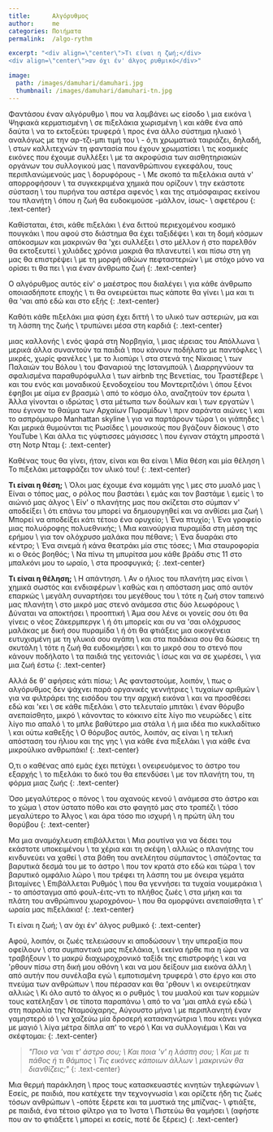 ```yaml
---
title:      Αλγόρυθμος
author:     me
categories: Ποιήματα
permalink:  /algo-rythm

excerpt: "<div align=\"center\">Τι είναι η ζωή;</div>
<div align=\"center\">αν όχι έν' άλγος ρυθμικό</div>"

image:
  path: /images/damuhari/damuhari.jpg
  thumbnail: /images/damuhari/damuhari-tn.jpg
---
```


Φαντάσου έναν αλγόρυθμο \\
που να λαμβάνει ως είσοδο \\
μια εικόνα \\
Ψηφιακά κερματισμένη \\
σε πιξελάκια χωρισμένη \\
και κάθε ένα από δαύτα \\
να το εκτοξεύει τρυφερά \\
προς ένα άλλο σύστημα ηλιακό \\
αναλόγως με την αρ-τζι-μπι τιμή του \\
\- ό,τι χρωματικά ταιριάζει, δηλαδή, \\
στων καλλιτεχνών τη φαντασία που έχουν χρωματίσει \\
τις κοσμικές εικόνες που έχουμε συλλέξει \\
με τα ακροφύσια των αισθητηριακών οργάνων του συλλογικού μας \\
πανανθρώπινου εγκεφάλου, τους περιπλανώμενούς μας \\
δορυφόρους - \\
Με σκοπό τα πιξελάκια αυτά ν' απορροφήσουν \\
τα συγκεκριμένα χημικά που ορίζουν \\
την εκάστοτε σύσταση \\
του πυρήνα του αστέρα αφενός \\
και της ατμόσφαιρας εκείνου του πλανήτη \\
όπου η ζωή θα ευδοκιμούσε -μάλλον, ίσως- \\
αφετέρου
{: .text-center}

Καθίσταται, έτσι, κάθε πιξελάκι \\
ένα διττού περιεχομένου κοσμικό πουγκάκι \\
που αφού στο διάστημα θα έχει ταξιδέψει \\
και τη δομή κόσμων απόκοσμων και μακρινών θα 'χει συλλέξει \\
στο μέλλον ή στο παρελθόν θα εκτοξευτεί \\
χιλιάδες χρόνια μακριά θα πλανευτεί \\
και πίσω στη γη μας θα επιστρέψει \\
με τη μορφή αθώων πεφταστεριών \\
με στόχο μόνο να ορίσει τι θα πει \\
για έναν άνθρωπο ζωή
{: .text-center}

Ο αλγόρυθμος αυτός είν' ο μαέστρος που διαλέγει \\
για κάθε άνθρωπο οποιασδήποτε εποχής \\
τι θα ονειρεύεται πως κάποτε θα γίνει \\
μα και τι θα 'ναι από εδώ και στο εξής
{: .text-center}

Καθότι κάθε πιξελάκι μια φύση έχει διττή \\
το υλικό των αστεριών, μα και τη λάσπη της ζωής \\
τρυπώνει μέσα στη καρδιά
{: .text-center}

μιας καλλονής \\
ενός ψαρά στη Νορβηγία, \\
μιας ιέρειας του Απόλλωνα \\
μερικά άλλα συναντούν τα παιδιά \\
που κάνουν ποδήλατο με παντόφλες \\
μικρές, χωρίς φανέλες \\
με το λιοπύρι \\
στα στενά της Νίκαιας \\
των Παλαιών του Βόλου \\
του Φαναριού της Ιστανμπούλ \\
Διαρρηγνύουν τα σφαλισμένα παραθυρόφυλλα \\
των airbnb της Βενετίας, του Τραστέβερε \\
και του ενός και μοναδικού ξενοδοχείου του Μοντεριτζιόνι \\
όπου ξένοι έφηβοι με αίμα εν βρασμώ \\
από το κόσμο όλο, αναζητούν τον έρωτα \\
Άλλα γίνονται ο ιδρώτας \\
στα μέτωπα των δούλων και \\
των εργατών \\
που έγιναν το θαύμα των Αρχαίων Πυραμίδων \\
πριν σαράντα αιώνες \\
και το ασπρόμαυρο Manhattan skyline \\
για να παρτάρουν τώρα \\
οι γιάπηδες \\
Και μερικά θυμούνται τις Ρωσίδες \\
μουσικούς που βγάζουν δίσκους \\
στο YouTube \\
Και άλλα τις γύφτισσες μάγισσες \\
που έγιναν στάχτη μπροστά \\
στη Νοτρ Νταμ
{: .text-center}

Καθένας τους θα γίνει, ήταν, είναι και θα είναι \\
Μία θέση και μία θέληση \\
Το πιξελάκι μεταφράζει τον υλικό του!
{: .text-center}

**Τι είναι η θέση;** \\
Όλοι μας έχουμε ένα κομμάτι γης \\
μες στο μυαλό μας \\
Είναι ο τόπος μας, ο ρόλος που βαστάει \\
εμάς και τον βαστάμε \\
εμείς \\
το αιώνιό μας άλγος \\
Είν' ο πλανήτης μας που σκίζεται στο σύμπαν ν' αποδείξει \\
ότι επάνω του μπορεί να δημιουργηθεί και να ανθίσει μια ζωή \\
Μπορεί να αποδείξει κάτι τέτοιο ένα ορυχείο; \\
Ένα πτυχίο; \\
Ένα γραφείο μιας πολυόροφης πολυεθνικής; \\
Μια καινούργια πυραμίδα στη μέση της ερήμου \\
για τον ολόχρυσο μαλάκα που πέθανε; \\
Ένα δυαράκι στο κέντρο; \\
Ένα σινεμά ή κάνα θεατράκι μία στις τόσες; \\
Μια σταυροφορία κι ο Θεός βοηθός; \\
Να πίνω τη μπυρίτσα μου κάθε βράδυ στις 11 στο μπαλκόνι μου το ωραίο,  \\
στα προσφυγικά;
{: .text-center}

**Τι είναι η θέληση;** \\
Η απάντηση. \\
Αν ο ήλιος του πλανήτη μας είναι \\
χημικά σωστός και ενδιαφέρων \\
καθώς και η απόσταση μας από αυτόν επαρκώς \\
μεγάλη συναρτήσει του μεγέθους του \\
τότε η ζωή στον ταπεινό μας πλανήτη \\
στο μικρό μας στενό ανάμεσα στις δύο λεωφόρους \\
Δύναται να αποκτήσει \\
προοπτική \\
Άμα σου λένε οι γονείς σου ότι θα γίνεις ο νέος Ζάκερμπεργκ \\
ή ότι μπορείς και συ να 'σαι ολόχρυσος μαλάκας με δική σου πυραμίδα \\
ή ότι θα φτιάξεις μια οικογένεια ευτυχισμένη με τη γλυκιά σου αγάπη \\
και στα παιδάκια σου θα δώσεις τη σκυτάλη \\
τότε η ζωή θα ευδοκιμήσει \\
και το μικρό σου το στενό που κάνουν ποδήλατο \\
τα παιδιά της γειτονιάς \\
ίσως και να σε χωρέσει, \\
για μια ζωή έστω
{: .text-center}

Αλλά δε θ' αφήσεις κάτι πίσω; \\
Ας φανταστούμε, λοιπόν, \\
πως ο αλγόρυθμος δεν ψάχνει παρά οργανικές γεννήτριες \\
τυχαίων αριθμών \\
για να φιλτράρει της εισόδου του την αρχική εικόνα \\
και να προσθέσει εδώ και 'κει \\
σε κάθε πιξελάκι \\
στο τελευταίο μπιτάκι \\
έναν θόρυβο ανεπαίσθητο, μικρό \\
κάνοντας το κόκκινο είτε λίγο πιο νευρώδες \\
είτε λίγο πιο απαλό \\
το μπλε βαθύτερο μια στάλα \\
ή μια ιδέα πιο κυκλαδίτικο \\
και ούτω καθεξής \\
Ο θόρυβος αυτός, λοιπόν, ας είναι \\
η τελική απόσταση του ήλιου και της γης \\
για κάθε ένα πιξελάκι \\
για κάθε ένα μικρούλικο ανθρωπάκι!
{: .text-center}

Ο,τι ο καθένας από εμάς έχει πετύχει \\
ονειρευόμενος το άστρο του εξαρχής \\
το πιξελάκι το δικό του θα επενδύσει \\
με τον πλανήτη του, τη φόρμα μιας ζωής
{: .text-center}

Όσο μεγαλύτερος ο πόνος \\
του αχανούς κενού \\
ανάμεσα στο άστρο και το χώμα \\
στον ύστατο πόθο και στο φαγητό μας στο τραπέζι \\
τόσο μεγαλύτερο το Άλγος \\
και άρα τόσο πιο ισχυρή \\
η πρώτη ύλη του θορύβου
{: .text-center}

Μα μια αναμόχλευση επιβάλλεται \\
Μια ρουτίνα για να δέσει του εκάστοτε υποκειμένου \\
τα χέρια και τη σκέψη \\
αλλιώς ο πλανήτης του κινδυνεύει να χαθεί \\
στα βάθη του ανελέητου σύμπαντος \\
σπάζοντας τα βαρυτικά δεσμά του με το άστρο \\
που τον κρατά στο εδώ και τώρα \\
τον βαρυτικό ομφάλιο λώρο \\
που τρέφει τη λάσπη του με όνειρα γεμάτα βιταμίνες \\
Επιβάλλεται Ρυθμός \\
που θα γεννήσει τα τυχαία νουμεράκια \\
\- το απόσταγμα από φουλ-έιτς-ντι το πλήθος ζωές \\
στα μήκη και τα πλάτη του ανθρώπινου χωροχρόνου- \\
που θα ομορφύνει ανεπαίσθητα \\
τ' ωραία μας πιξελάκια!
{: .text-center}

Τι είναι η ζωή; \\
αν όχι έν' άλγος ρυθμικό
{: .text-center}

Αφού, λοιπόν, οι ζωές τελειώσουν κι αποδώσουν \\
την υπεραξία που οφείλουν \\
στα συμπαντικά μας πιξελάκια, \\
εκείνα ήρθε πια η ώρα να τραβήξουν \\
το μακρύ διαχωροχρονικό ταξίδι της επιστροφής \\
και να 'ρθουν πίσω στη δική μου οθόνη \\
και να μου δείξουν μια εικόνα άλλη \\
από αυτήν που συνέλαβα εγώ \\
εμποτισμένη τρυφερά \\
στο έργο και στο πνεύμα των ανθρώπων \\
που πέρασαν και θα 'ρθουν \\
κι ονειρεύτηκαν αλλιώς \\
Κι όλο αυτό το άλγος κι ο ρυθμός \\
του μυαλού και των κορμιών τους κατέληξαν \\
σε τίποτα παραπάνω \\
από το να 'μαι απλά εγώ εδώ \\
στη παραλία της Νταμούχαρης, Αύγουστο μήνα \\
με περιπλανητή έναν γαμηστερό ιό \\
να χαζεύω μία δροσερή κατασκηνώτρια \\
που κάνει γιόγκα με μαγιό \\
λίγα μέτρα δίπλα απ' το νερό \\
Και να συλλογιέμαι \\
Και να σκέφτομαι:
{: .text-center}

> *"Ποιο να 'ναι τ' άστρο σου; \\
> Και ποια 'ν' η λάσπη σου; \\
> Και με τι πάθος ή τι θάμπος \\
> Τις εικόνες κάποιων άλλων \\
> μακρινών θα διανθίζεις;"*
> {: .text-center}

Μια θερμή παράκληση \\
προς τους κατασκευαστές κινητών τηλεφώνων \\
Εσείς, ρε παιδιά, που κατέχετε την τεχνογνωσία \\
και ορίζετε ήδη τις ζωές τόσων ανθρώπων \\
-οπότε ξέρετε και τα μυστικά της μπίζνας- \\
φτιάξτε, ρε παιδιά, ένα τέτοιο φίλτρο για το Ίνστα \\
Πιστεύω θα γαμήσει \\
(αφήστε που αν το φτιάξετε \\
μπορεί κι εσείς, ποτέ δε ξέρεις)
{: .text-center}
